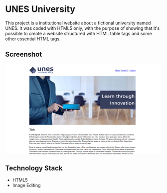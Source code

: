 # UNES University

This project is a institutional website about a fictional university named UNES.
It was coded with HTML5 only, with the purpose of showing that it's possible to 
create a website structured with HTML table tags and some other essential HTML tags.

## Screenshot 

![Screenshot](Screenshot.png)

## Technology Stack

+ HTML5
+ Image Editing